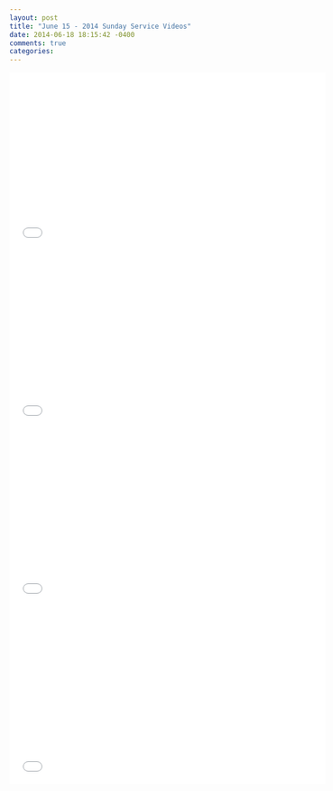 ```yaml
---
layout: post
title: "June 15 - 2014 Sunday Service Videos"
date: 2014-06-18 18:15:42 -0400
comments: true
categories: 
---
```


<iframe width="560" height="315" src="//www.youtube.com/embed/N4Jf1C5soeY?list=UU0_2EnYHaQEormPmi7Ntpng" frameborder="0" allowfullscreen></iframe>

<iframe width="560" height="315" src="//www.youtube.com/embed/wEVs7CYvw_k?list=UU0_2EnYHaQEormPmi7Ntpng" frameborder="0" allowfullscreen></iframe>

<iframe width="560" height="315" src="//www.youtube.com/embed/gDTdBT_PuOg?list=UU0_2EnYHaQEormPmi7Ntpng" frameborder="0" allowfullscreen></iframe>

<iframe width="560" height="315" src="//www.youtube.com/embed/Nm8slt9v3hg?list=UU0_2EnYHaQEormPmi7Ntpng" frameborder="0" allowfullscreen></iframe>